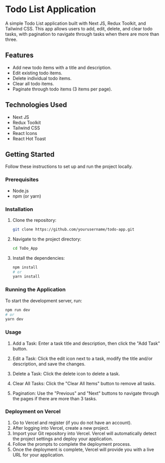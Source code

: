 # Todo List Application

A simple Todo List application built with Next JS, Redux Toolkit, and Tailwind CSS. This app allows users to add, edit, delete, and clear todo tasks, with pagination to navigate through tasks when there are more than three.

## Features

- Add new todo items with a title and description.
- Edit existing todo items.
- Delete individual todo items.
- Clear all todo items.
- Paginate through todo items (3 items per page).

## Technologies Used

- Next JS
- Redux Toolkit
- Tailwind CSS
- React Icons
- React Hot Toast

## Getting Started

Follow these instructions to set up and run the project locally.

### Prerequisites

- Node.js
- npm (or yarn)

### Installation

1. Clone the repository:

    ```sh
    git clone https://github.com/yourusername/todo-app.git
    ```

2. Navigate to the project directory:

    ```sh
    cd ToDo_App
    ```

3. Install the dependencies:

    ```sh
    npm install
    # or
    yarn install
    ```

### Running the Application

To start the development server, run:

```sh
npm run dev
# or
yarn dev

```

### Usage

1. Add a Task:  Enter a task title and description, then click the "Add Task" button.

2. Edit a Task: Click the edit icon next to a task, modify the title and/or description, and save the changes.

3. Delete a Task: Click the delete icon to delete a task.

4. Clear All Tasks: Click the "Clear All Items" button to remove all tasks.

5. Pagination: Use the "Previous" and "Next" buttons to navigate through the pages if there are more than 3 tasks.

### Deployment on Vercel
 
1. Go to Vercel and register (if you do not have an account).
2. After logging into Vercel, create a new project.
3. Import your Git repository into Vercel. Vercel will automatically detect the project settings and deploy your application.
4. Follow the prompts to complete the deployment process. 
5. Once the deployment is complete, Vercel will provide you with a live URL for your application.
